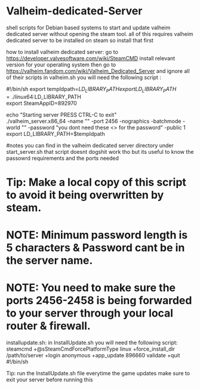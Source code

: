 # Valheim-dedicated-Server
shell scripts for Debian based systems to start and update valheim dedicated server without opening the steam tool.
all of this requires valheim dedicated server to be installed on steam so install that first

how to install valheim dedicated server:
go to https://developer.valvesoftware.com/wiki/SteamCMD
install relevant version for your operating system 
then go to https://valheim.fandom.com/wiki/Valheim_Dedicated_Server and ignore all of their scripts
in valheim.sh you will need the following script :

  #!/bin/sh 
  export templdpath=$LD_LIBRARY_PATH  
  export LD_LIBRARY_PATH=./linux64:$LD_LIBRARY_PATH  
  export SteamAppID=892970

  echo "Starting server PRESS CTRL-C to exit"  
  ./valheim_server.x86_64 -name "<Philip>" -port 2456 -nographics -batchmode -world "<Philip1>" -password "you dont need these <> for the password" -public 1  
  export LD_LIBRARY_PATH=$templdpath

  #notes you can find in the valheim dedicated server directory under start_server.sh that script doesnt dogshit work tho but its useful to know the passowrd requirements and the ports needed
  # Tip: Make a local copy of this script to avoid it being overwritten by steam.
  # NOTE: Minimum password length is 5 characters & Password cant be in the server name.
  # NOTE: You need to make sure the ports 2456-2458 is being forwarded to your server through your local router & firewall.
  
  installupdate.sh:
  in InstallUpdate.sh you will need the following script:
  steamcmd +@sSteamCmdForcePlatformType linux +force_install_dir /path/to/server +login anonymous +app_update 896660 validate +quit #!/bin/sh
  
Tip:
  run the InstallUpdate.sh file everytime the game updates make sure to exit your server before running this
